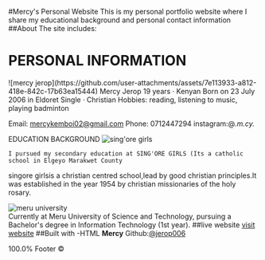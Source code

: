 #Mercy's Personal Website
This is my personal portfolio website where I share my educational background and personal contact information
##About
The site includes:
 <h1>PERSONAL INFORMATION</h1>
![mercy jerop](https://github.com/user-attachments/assets/7e113933-a812-418e-842c-17b63ea15444)
Mercy Jerop
19 years · Kenyan
Born on 23 July 2006 in Eldoret
Single · Christian
Hobbies: reading, listening to music, playing badminton

Email: mercykemboi02@gmail.com
Phone: 0712447294
instagram:@_.m.cy._

EDUCATION BACKGROUND
![sing'ore girls](https://github.com/user-attachments/assets/9de44be4-9eed-48ae-b82b-d7809a08748d)

    I pursued my secondary education at SING'ORE GIRLS (Its a catholic school in Elgeyo Marakwet County

singore girlsis a christian centred school,lead by good christian principles.It was established in the year 1954 by christian missionaries of the holy rosary.<br/>

![meru university](https://github.com/user-attachments/assets/57430a7b-fc3c-4daa-aec1-8a740d84cabd)    
Currently at Meru University of Science and Technology, pursuing a Bachelor's degree in Information Technology (1st year).
##live website
[visit website](https://jerop006.github.io/mint.html/)
##Built with
 -HTML
 **Mercy**
 Github:[@jerop006](https://github.com/jerop006)

100.0%
Footer
©
